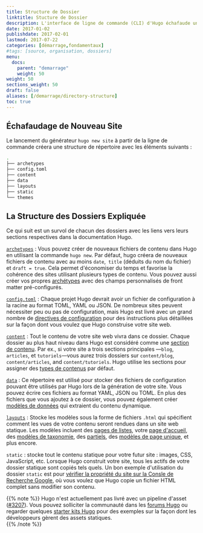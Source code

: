 ```yaml
---
title: Structure de Dossier
linktitle: Stucture de Dossier
description: L'interface de ligne de commande (CLI) d'Hugo échafaude une structure de projet en dossiers et l'utilise ensuite comme l'input pour créer un site web complet.
date: 2017-01-02
publishdate: 2017-02-01
lastmod: 2017-07-22
categories: [démarrage,fondamentaux]
#tags: [source, organisation, dossiers]
menu:
  docs:
    parent: "demarrage"
    weight: 50
weight: 50
sections_weight: 50
draft: false
aliases: [/demarrage/directory-structure]
toc: true
---
```


## Échafaudage de Nouveau Site
Le lancement du générateur `hugo new site` à partir de la ligne de commande créera une structure de répertoire avec les éléments suivants :  

 ```bash
.
├── archetypes
├── config.toml
├── content
├── data
├── layouts
├── static
└── themes
```

## La Structure des Dossiers Expliquée

Ce qui suit est un survol de chacun des dossiers avec les liens vers leurs sections respectives dans la documentation Hugo.

[`archetypes`](/gestion-contenu/archetypes/)
: Vous pouvez créer de nouveaux fichiers de contenu dans Hugo en utilisant la commande `hugo new`. 
Par défaut, hugo créera de nouveaux fichiers de contenu avec au moins `date`,` title` (déduits du nom du fichier) et `draft = true`. Cela permet d'économiser du temps et favorise la cohérence des sites utilisant plusieurs types de contenu. Vous pouvez aussi créer vos propres [archétypes](/gestion-contenu/archetypes/) avec des champs personnalisés de front matter pré-configurés.

[`config.toml`](/demarrage/configuration/)
: Chaque projet Hugo devrait avoir un fichier de configuration à la racine au format TOML, YAML ou JSON. De nombreux sites peuvent nécessiter peu ou pas de configuration, mais Hugo est livré avec un grand nombre de [directives de configuration][] pour des instructions plus détaillées sur la façon dont vous voulez que Hugo construise votre site web.

[`content`][]
: Tout le contenu de votre site web vivra dans ce dossier. Chaque dossier au plus haut niveau dans Hugo est considéré comme une [section de contenu][]. Par ex., si votre site a trois sections principales —`blog`, `articles`, et  `tutoriels`—vous aurez trois dossiers  sur `content/blog`, `content/articles`, and `content/tutoriels`. Hugo utilise les sections pour assigner des [types de contenus](/gestion-contenu/types/) par défaut.

[`data`][]
: Ce répertoire est utilisé pour stocker des fichiers de configuration pouvant être utilisés par Hugo lors de la génération de votre site. Vous pouvez écrire ces fichiers au format YAML, JSON ou TOML. En plus des fichiers que vous ajoutez à ce dossier, vous pouvez également créer [modèles de données][] qui extraient du contenu dynamique.

[`layouts`][] 
: Stocke les modèles sous la forme de fichiers `.html` qui spécifient comment les vues de votre contenu seront rendues dans un site web statique. Les modèles incluent des [pages de listes][], votre [page d'accueil][], des [modèles de taxonomie](/templates/taxonomy-templates/), des [partiels](/templates/partials/), des [modèles de page unique](/templates/single-page-templates/), et plus encore.

`static` 
: stocke tout le contenu statique pour votre futur site : images, CSS, JavaScript, etc. Lorsque Hugo construit votre site, tous les actifs de votre dossier statique sont copiés tels quels. Un bon exemple d'utilisation du dossier `static` est pour [vérifier la propriété du site sur la Consle de Recherche Google][searchconsole], où vous voulez que Hugo copie un fichier HTML complet sans modifier son contenu.

{{% note %}}
Hugo n'est actuellement pas livré avec un pipeline d'asset ([#3207](https://github.com/gohugoio/hugo/issues/3207)). Vous pouvez solliciter la communauté dans les [forums Hugo](https://discourse.gohugo.io) ou regarder quelques [starter kits Hugo](/outils/starter-kits/) pour des exemples sur la façon dont les développeurs gèrent des assets statiques.  
{{% /note %}}


[directives de configuration]: /demarrage/configuration#toutes-variables-yaml
[`content`]: /gestion-contenu/organisation/
[section de contenu]: /gestion-contenu/sections/
[types de contenu]: /gestion-contenu/types/
[`data`]: /templates/data-templates/
[modèles de données]: /templates/data-templates/
[page d'accueil]: /templates/page-accueil/
[`layouts`]: /templates/
[pages de listes]: /templates/listes/
[modèles de taxonomie]: /templates/taxononomie-templates/
[partiels]: /templates/partiels/
[modèles de page unique]: /templates/single-page-templates/
[searchconsole]: https://support.google.com/analytics/answer/1142414?hl=en


